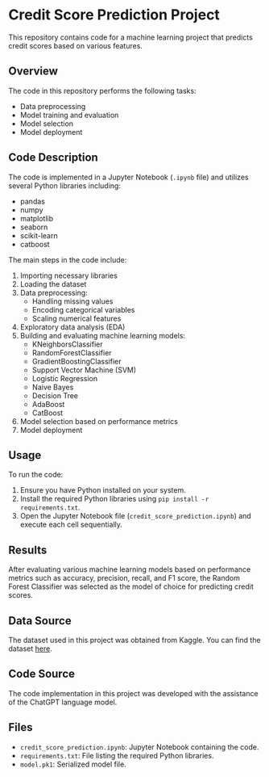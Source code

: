 # Credit Score Prediction Project

This repository contains code for a machine learning project that predicts credit scores based on various features.

## Overview

The code in this repository performs the following tasks:

- Data preprocessing
- Model training and evaluation
- Model selection
- Model deployment

## Code Description

The code is implemented in a Jupyter Notebook (`.ipynb` file) and utilizes several Python libraries including:

- pandas
- numpy
- matplotlib
- seaborn
- scikit-learn
- catboost

The main steps in the code include:

1. Importing necessary libraries
2. Loading the dataset
3. Data preprocessing:
    - Handling missing values
    - Encoding categorical variables
    - Scaling numerical features
4. Exploratory data analysis (EDA)
5. Building and evaluating machine learning models:
    - KNeighborsClassifier
    - RandomForestClassifier
    - GradientBoostingClassifier
    - Support Vector Machine (SVM)
    - Logistic Regression
    - Naive Bayes
    - Decision Tree
    - AdaBoost
    - CatBoost
6. Model selection based on performance metrics
7. Model deployment

## Usage

To run the code:

1. Ensure you have Python installed on your system.
2. Install the required Python libraries using `pip install -r requirements.txt`.
3. Open the Jupyter Notebook file (`credit_score_prediction.ipynb`) and execute each cell sequentially.

## Results

After evaluating various machine learning models based on performance metrics such as accuracy, precision, recall, and F1 score, the Random Forest Classifier was selected as the model of choice for predicting credit scores.

## Data Source

The dataset used in this project was obtained from Kaggle. You can find the dataset [here](https://www.kaggle.com/datasets/parisrohan/credit-score-classification).

## Code Source

The code implementation in this project was developed with the assistance of the ChatGPT language model. 

## Files

- `credit_score_prediction.ipynb`: Jupyter Notebook containing the code.
- `requirements.txt`: File listing the required Python libraries.
- `model.pk1`: Serialized model file.

